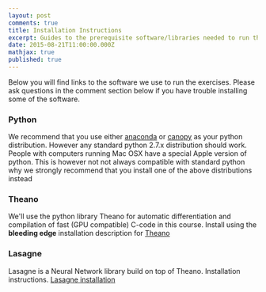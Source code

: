 ```yaml
---
layout: post
comments: true
title: Installation Instructions
excerpt: Guides to the prerequisite software/libraries needed to run the exercises
date: 2015-08-21T11:00:00.000Z
mathjax: true
published: true
---
```



Below you will find links to the software we use to run the exercises. Please ask questions in the comment section below if you have trouble installing some of the software.

### Python
We recommend that you use either [anaconda](http://continuum.io/downloads) or [canopy](https://store.enthought.com/downloads/) as your python distribution. However any standard python 2.7.x distribution should work. People with computers running Mac OSX have a special Apple version of python. This is however not not always compatible with standard python why we strongly recommend that you install one of the above distributions instead

### Theano
We'll use the python library Theano for automatic differentiation and compilation of fast (GPU compatible) C-code in this course. Install using the **bleeding edge** installation description for [Theano](http://deeplearning.net/software/theano/install.html#bleeding-edge-install-instructions)

### Lasagne
Lasagne is a Neural Network library build on top of Theano. Installation instructions. [Lasagne installation](http://lasagne.readthedocs.org/en/latest/user/installation.html)

